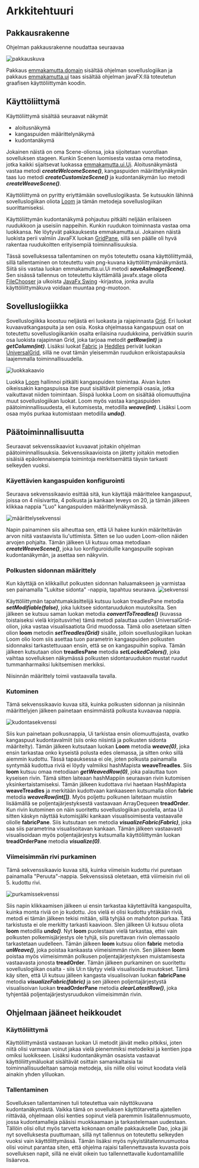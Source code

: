 # Arkkitehtuuri

## Pakkausrakenne

Ohjelman pakkausrakenne noudattaa seuraavaa

![pakkauskuva](https://github.com/emmakamutta/ot-harjoitustyo/blob/master/dokumentaatio/kuvat/pakkauskaavio.png)


Pakkaus [emmakamutta.domain](https://github.com/emmakamutta/ot-harjoitustyo/tree/master/kudontasovellus/src/main/java/emmakamutta/domain) sisältää ohjelman sovelluslogiikan ja pakkaus [emmakamutta.ui](https://github.com/emmakamutta/ot-harjoitustyo/tree/master/kudontasovellus/src/main/java/emmakamutta/ui) taas sisältää ohjelman javaFX:llä toteutetun graafisen käyttöliittymän koodin.

## Käyttöliittymä
Käyttöliittymä sisältää seuraavat näkymät 
* aloitusnäkymä
* kangaspuiden määrittelynäkymä
* kudontanäkymä

Jokainen näistä on oma Scene-olionsa, joka sijoitetaan vuorollaan sovelluksen stageen. Kunkin Scenen luomisesta vastaa oma metodinsa, jotka kaikki sijaitsevat luokassa [emmakamutta.ui.Ui](https://github.com/emmakamutta/ot-harjoitustyo/blob/master/kudontasovellus/src/main/java/emmakamutta/ui/Ui.java). Aloitusnäkymästä vastaa metodi ***createWelcomeScene()***, kangaspuiden määrittelynäkymän taas luo metodi ***createCustomizeScene()*** ja kudontanäkymän luo metodi ***createWeaveScene()***.

Käyttöliittymä on pyritty eriyttämään sovelluslogiikasta. Se kutsuukin lähinnä sovelluslogiikan oliota [Loom](https://github.com/emmakamutta/ot-harjoitustyo/blob/master/kudontasovellus/src/main/java/emmakamutta/domain/Loom.java) ja tämän metodeja sovelluslogiikan suorittamiseksi.

Käyttöliittymän kudontanäkymä pohjautuu pitkälti neljään erilaiseen ruudukkoon ja useisiin nappeihin. Kunkin ruudukon toiminnasta vastaa oma luokkansa. Ne löytyvät pakkauksesta emmakamutta.ui. Jokainen näistä luokista perii valmiin JavaFX luokan [GridPane](https://docs.oracle.com/javase/8/javafx/api/javafx/scene/layout/GridPane.html), sillä sen päälle oli hyvä rakentaa ruudukoitten erityisempiä toiminnallisuuksia. 

Tässä sovelluksessa tallentaminen on myös toteutettu osana käyttöliittymää, sillä tallentaminen on toteutettu vain png-kuvana käyttöliittymänäkymästä. Siitä siis vastaa luokan emmakamutta.ui.Ui metodi ***saveAsImage(Scene)***. Sen sisässä tallennus on toteutettu käyttämällä javafx.stage oliota [FileChooser](https://docs.oracle.com/javase/8/javafx/api/javafx/stage/FileChooser.html) ja ulkoista [JavaFx Swing](https://mvnrepository.com/artifact/org.openjfx/javafx-swing) -kirjastoa, jonka avulla käyttöliittymäkuva voidaan muuntaa png-muotoon.

## Sovelluslogiikka

Sovelluslogiikka koostuu neljästä eri luokasta ja rajapinnasta [Grid](https://github.com/emmakamutta/ot-harjoitustyo/blob/master/kudontasovellus/src/main/java/emmakamutta/domain/Grid.java). Eri luokat kuvaavatkangaspuita ja sen osia. Koska ohjelmassa kangaspuun osat on toteutettu sovelluslogiikankin osalta erilaisina ruudukkoina, perivätkin suurin osa luokista rajapinnan Grid, joka tarjoaa metodit ***getRow(int)*** ja ***getColumn(int)***. Lisäksi luokat [Fabric](https://github.com/emmakamutta/ot-harjoitustyo/blob/master/kudontasovellus/src/main/java/emmakamutta/domain/Fabric.java) ja [Heddles](https://github.com/emmakamutta/ot-harjoitustyo/blob/master/kudontasovellus/src/main/java/emmakamutta/domain/Heddles.java) perivät luokan [UniversalGrid](https://github.com/emmakamutta/ot-harjoitustyo/blob/master/kudontasovellus/src/main/java/emmakamutta/domain/UniversalGrid.java), sillä ne ovat tämän yleisemmän ruudukon erikoistapauksia laajemmalla toiminnallisuudella. 

![luokkakaavio](https://github.com/emmakamutta/ot-harjoitustyo/blob/master/dokumentaatio/kuvat/luokkakaavio.png)

Luokka [Loom](https://github.com/emmakamutta/ot-harjoitustyo/blob/master/kudontasovellus/src/main/java/emmakamutta/domain/Loom.java) hallinnoi pitkälti kangaspuiden toimintaa. Aivan kuten oikeissakin kangaspuissa itse puut sisältävät pienempiä osasia, jotka vaikuttavat niiden toimintaan. Siispä luokka Loom on sisältää oliomuuttujina muut sovelluslogiikan luokat. Loom myös vastaa kangaspuiden päätoiminnallisuudesta, eli kutomisesta, metodilla ***weave(int)***. Lisäksi Loom osaa myös purkaa kutomistaan metodilla ***undo()***. 

## Päätoiminnallisuutta
Seuraavat sekvenssikaaviot kuvaavat joitakin ohjelman päätoiminnallisuuksia. Sekvenssikaavioista on jätetty joitakin metodien sisäisiä epäolennaisempia toimintoja merkitsemättä täysin tarkasti selkeyden vuoksi.

### Käyettävien kangaspuiden konfigurointi
Seuraava sekvenssikaavio esittää sitä, kun käyttäjä määrittelee kangaspuut, joissa on 4 niisivartta, 4 polkusta ja kankaan leveys on 20, ja tämän jälkeen klikkaa nappia "Luo" kangaspuiden määrittelynäkymässä.

![määrittelysekvenssi](https://github.com/emmakamutta/ot-harjoitustyo/blob/master/dokumentaatio/kuvat/luontisekvenssi.png)

Napin painaminen siis aiheuttaa sen, että Ui hakee kunkin määriteltävän arvon niitä vastaavista liu'uttimista. Sitten se luo uuden Loom-olion näiden arvojen pohjalta. Tämän jälkeen Ui kutsuu omaa metodiaan ***createWeaveScene()***, joka luo konfiguroiduille kangaspuille sopivan kudontanäkymän, ja asettaa sen näkyviin.

### Polkusten sidonnan määrittely
Kun käyttäjä on klikkaillut polkusten sidonnan haluamakseen ja varmistaa sen painamalla "Lukitse sidonta" -nappia, tapahtuu seuraava.
![sekvenssi](https://github.com/emmakamutta/ot-harjoitustyo/blob/master/dokumentaatio/kuvat/polkusten_varmistussekvenssi.png)

Käyttöliittymän tapahtumakäsittelijä kutsuu luokan treadlesPane metodia ***setModifiable(false)***, joka lukitsee sidontaruudukon muutoksilta. Sen jälkeen se kutsuu saman luokan metodia ***convertToTreadles()*** (kuvassa toistaiseksi vielä kirjoitusvirhe) tämä metodi palauttaa uuden UniversalGrid-olion, joka vastaa visualisaatiota Grid muodossa. Tämä olio asetetaan sitten olion **loom** metodin ***setTreadles(Grid)*** sisälle, jolloin sovelluslogiikan luokan Loom olio loom siis asettaa tuon parametrin kangaspuiden polkusten sidonnaksi tarkastettuuaan ensin, että se on kangaspuihin sopiva. Tämän jälkeen kutsutaan olion **treadlesPane** metodia ***setLockedColors()***, joka vaihtaa sovelluksen näkymässä polkusten sidontaruudukon mustat ruudut tummanharmaiksi lukitsemisen merkiksi.

Niisinnän määrittely toimii vastaavalla tavalla.

### Kutominen
Tämä sekvenssikaavio kuvaa sitä, kuinka polkusten sidonnan ja niisinnän määrittelyjen jälkeen painetaan ensimmäistä polkusta kuvaavaa nappia.

![kudontasekvenssi](https://github.com/emmakamutta/ot-harjoitustyo/blob/master/dokumentaatio/kuvat/kutomissekvenssi.png)

Siis kun painetaan polkusnappia, Ui tarkistaa ensin oliomuuttujasta, ovatko kangaspuut kudontavalmiit (siis onko niisintä ja polkusten sidonta määritelty). Tämän jälkeen kutsutaan luokan **Loom** metodia ***weave(0)***, joka ensin tarkastaa onko kyseistä polusta edes olemassa, ja sitten onko sillä aiemmin kudottu. Tässä tapauksessa ei ole, joten polkusta painamalla syntymää kudottua riviä ei löydy valmiiksi hashMapista **weaveTreadles**. Siis **loom** kutsuu omaa metodiaan ***getWeavedRow(0)***, joka palauttaa tuon kyseisen rivin. Tämä sitten laiteaan hashMappiin seuraavan rivin kutomisen yksinkertaistamiseksi. Tämän jälkeen kudottava rivi haetaan HashMapista **weaveTreadles** ja merkitään kudottvaan kankaaseen kutsumalla olion **fabric** metodia ***weaveRow(int[])***. Myös poljettu polkunen laitetaan muistiin lisäämällä se poljentajärjestyksestä vastaavaan ArrayDequeen **treadOrder**. Kun rivin kutominen on näin suoritettu sovelluslogiikan puolella, antaa Ui sitten käskyn näyttää kutomisjälki kankaan visualisoimisesta vastaavalle oliolle **fabricPane**. Siis kutsutaan sen metodia ***visualizeFabric(Fabric)***, joka saa siis parametrina visualisoitavan kankaan. Tämän jälkeen vastaavasti visualisoidaan myös poljentajärjestys kutsumalla käyttöliittymän luokan **treadOrderPane** metodia ***visualize(0)***.

### Viimeisimmän rivi purkaminen
Tämä sekvenssikaavio kuvaa sitä, kuinka viimeisin kudottu rivi puretaan painamalla "Peruuta"-nappia. Sekvenssissä oletetaan, että viiimeisin rivi oli 5. kudottu rivi. 

![purkamissekvenssi](https://github.com/emmakamutta/ot-harjoitustyo/blob/master/dokumentaatio/kuvat/purkamissekvenssi.png)

Siis napin klikkaamisen jälkeen ui ensin tarkastaa käytettäviltä kangaspuilta, kuinka monta riviä on jo kudottu. Jos vielä ei olisi kudottu yhtäkään riviä, metodi ei tämän jälkeen tekisi mitään, sillä tyhjää on mahdoton purkaa. Tätä tarkistusta ei ole merkitty tarkasti kaavioon. Slen jälkeen Ui kutsuu oliota **loom** metodilla ***undo()***.
Nyt **loom** puolestaan vielä tarkastaa, ettei vain polkusten polkemisjärjestys ole tyhjä, siis purettavan rivin olemassaolo tarkastetaan uudelleen. Tämän jälkeen **loom** kutsuu olion **fabric** metodia ***unWeave()***, joka poistaa kankaasta viimeisimmän rivin. Sen jälkeen **loom** poistaa myös viimeisimmän polkusen poljentajärjestyksen muistamisesta vastaavasta jonosta **treadOrder**. Tämän jälkeen purkaminen on suoritettu sovelluslogiikan osalta - siis Ui:n täytyy vielä visualisoida muutokset. Tämä käy siten, että Ui kutsuu jälleen kangasta visualisoivan luokan **fabricPane** metodia ***visualizeFabric(fabric)*** ja sen jälkeen poljentajärjestystä visualisoivan luokan **treadOrderPane** metodia ***clearLatestRow()***, joka tyhjentää poljentajärjestysruudukon viimeisimmän rivin. 


## Ohjelmaan jääneet heikkoudet

### Käyttöliittymä
Käyttöliittymästä vastaavan luokan Ui metodit jäivät melko pitkiksi, joten niitä olisi varmaan voinut jakaa vielä pienemmiksi metodeiksi ja kentien jopa omiksi luokikseen. Lisäksi kudontanäkymän osasista vastaavat käyttöliittymäluokat sisältävät osittain samankaltaisia tai toiminnallisuudeltaan samoja metodeja, siis niille olisi voinut koodata vielä ainakin yhden yliluokan.

### Tallentaminen
Sovelluksen tallentaminen tuli toteutettua vain näyttökuvana kudontanäkymästä. Vaikka tämä on sovelluksen käyttötarvetta ajatellen riittävää, ohjelmaan olisi kenties sopinut vielä paremmin lisätallennusmuoto, jossa kudontamalleja pääsisi muokkaamaan ja tarkastelemaan uudestaan. Tällöin olisi ollut myös tarvetta kokonaan omalle pakkaukselle Dao, joka jäi nyt sovelluksesta puuttumaan, sillä nyt tallennus on toteutettu selkeyden vuoksi vain käyttölittymässä. Tämän lisäksi myös nykyistätallennusmuotoa olisi voinut parantaa siten, että ohjelma rajaisi tallennettavasta kuvasta pois sovelluksen napit, sillä ne eivät oikein tuo tallennettavalle kudontamallille lisäarvoa.

